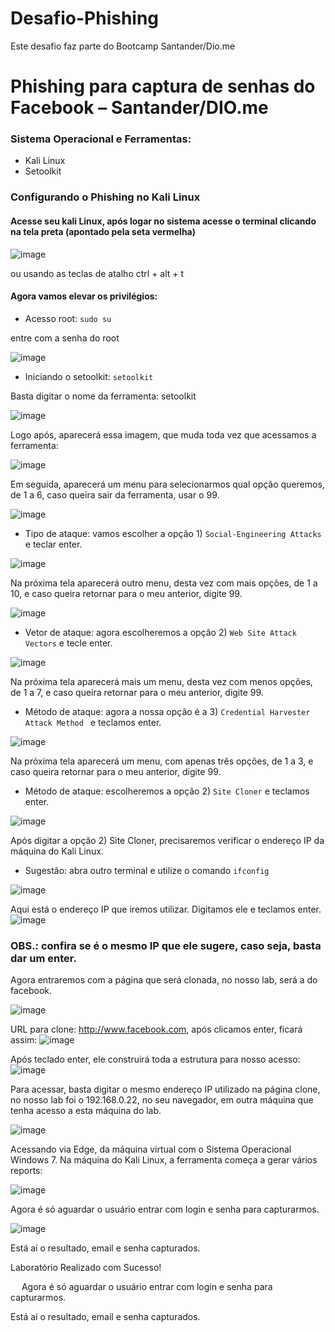 # Desafio-Phishing
Este desafio faz parte do Bootcamp Santander/Dio.me


# Phishing para captura de senhas do Facebook – Santander/DIO.me

### Sistema Operacional e Ferramentas:
- Kali Linux
- Setoolkit
### Configurando o Phishing no Kali Linux
#### Acesse seu kali Linux, após logar no sistema acesse o terminal clicando na tela preta (apontado pela seta vermelha)
![image](https://github.com/user-attachments/assets/c960d1c2-1593-4512-b35d-83d33b1652fe)

ou usando as teclas de atalho ctrl + alt + t

#### Agora vamos elevar os privilégios:
- Acesso root: ``` sudo su ```
 
entre com a senha do root

![image](https://github.com/user-attachments/assets/8a27ea9b-3985-4bd4-9508-ecbe7caee6af)

- Iniciando o setoolkit: ``` setoolkit ```

Basta digitar o nome da ferramenta: setoolkit

![image](https://github.com/user-attachments/assets/2c1ab697-ee40-4977-bf95-b6efadf20b1e)
 
Logo após, aparecerá essa imagem, que muda toda vez que acessamos a ferramenta:

![image](https://github.com/user-attachments/assets/d748267a-bb3e-495c-9c27-33844503db13)

 
Em seguida, aparecerá um menu para selecionarmos qual opção queremos, de 1 a 6, caso queira sair da ferramenta, usar o 99.

![image](https://github.com/user-attachments/assets/2ae05597-92bc-47c3-8325-9bcf8bcd4ec7)

 
- Tipo de ataque: vamos escolher a opção 1) ``` Social-Engineering Attacks ``` e teclar enter.

![image](https://github.com/user-attachments/assets/7e1b91af-e31a-484a-acf2-1ed3cb6b5a6e)

 
Na próxima tela aparecerá outro menu, desta vez com mais opções, de 1 a 10, e caso queira retornar para o meu anterior, digite 99.

![image](https://github.com/user-attachments/assets/6ace947b-5e40-485a-9eb9-3e43fecf7d21)

 
- Vetor de ataque: agora escolheremos a opção 2) ``` Web Site Attack Vectors ``` e tecle enter.

![image](https://github.com/user-attachments/assets/1fb0a04a-fcbd-4edc-b4e1-b7709fb27bc6)

 
Na próxima tela aparecerá mais um menu, desta vez com menos opções, de 1 a 7, e caso queira retornar para o meu anterior, digite 99.
- Método de ataque: agora a nossa opção é a 3) ```Credential Harvester Attack Method ``` e teclamos enter.

 ![image](https://github.com/user-attachments/assets/5190a2f2-8772-4bd9-a017-456e85cf8698)

Na próxima tela aparecerá um menu, com apenas três opções, de 1 a 3, e caso queira retornar para o meu anterior, digite 99.
- Método de ataque: escolheremos a opção 2) ``` Site Cloner ``` e teclamos enter.

![image](https://github.com/user-attachments/assets/a6cbfbd5-0ff9-4ef1-b55a-bda91b382489)


Após digitar a opção 2) Site Cloner, precisaremos verificar o endereço IP da máquina do Kali Linux. 

- Sugestão: abra outro terminal e utilize o comando ``` ifconfig ```

![image](https://github.com/user-attachments/assets/b5794aa8-1fb7-4f4c-a993-1ba1dda03afe)


 
Aqui está o endereço IP que iremos utilizar. Digitamos ele e teclamos enter.
 ![image](https://github.com/user-attachments/assets/6fc89a55-20d3-4856-8508-38ecbbbc2292)

### OBS.: confira se é o mesmo IP que ele sugere, caso seja, basta dar um enter.
Agora entraremos com a página que será clonada, no nosso lab, será a do facebook.

 ![image](https://github.com/user-attachments/assets/81ce4799-e564-4ccf-9244-cb68dbf0b536)

URL para clone: http://www.facebook.com, após clicamos enter, ficará assim:
![image](https://github.com/user-attachments/assets/cb1927dc-2d4b-466c-bfe9-5c3b04a692b5)

 
Após teclado enter, ele construirá toda a estrutura para nosso acesso:
 ![image](https://github.com/user-attachments/assets/dfdf4744-d092-4273-beaf-c5df295eee55)

Para acessar, basta digitar o mesmo endereço IP utilizado na página clone, no nosso lab foi o 192.168.0.22, no seu navegador, em outra máquina que tenha acesso a esta máquina do lab.
 
![image](https://github.com/user-attachments/assets/02403935-0cb1-4dc5-aa3e-30a8782e2fc8)

Acessando via Edge, da máquina virtual com o Sistema Operacional Windows 7.
Na máquina do Kali Linux, a ferramenta começa a gerar vários reports:

![image](https://github.com/user-attachments/assets/5214394f-8a77-486e-a8f0-cc6b399f9162)

Agora é só aguardar o usuário entrar com login e senha para capturarmos.

![image](https://github.com/user-attachments/assets/4c00f9d3-2bea-4e92-8bbd-31cdf55c495c)

Está aí o resultado, email e senha capturados.

Laboratório Realizado com Sucesso!



 

 
Agora é só aguardar o usuário entrar com login e senha para capturarmos.
 
Está aí o resultado, email e senha capturados.

